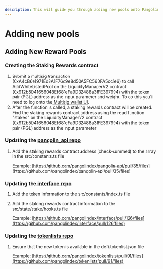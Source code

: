 ```yaml
---
description: This will guide you through adding new pools onto Pangolin
---
```


# Adding new pools

## Adding New Reward Pools

### Creating the Staking Rewards contract

1. Submit a multisig transaction \(0xA4cB6e1971Ed8A1F76d9e8d50A5FC56DFA5cc1e6\) to call AddWhiteListedPool on the LiquidityManagerV2 contract \(0x912b5D41656048Ef681eFa9D32488a3fFE397994\) with the token pair \(PGL\) address as the input parameter and weight. To do this you'll need to log onto the[ Multisig wallet UI](https://multisig.pangolin.exchange/).
2. After the function is called, a staking rewards contract will be created. Find the staking rewards contract address using the read function "stakes" on the LiquidityManagerV2 contract \(0x912b5D41656048Ef681eFa9D32488a3fFE397994\) with the token pair \(PGL\) address as the input parameter

### Updating the [pangolin\_api repo](https://github.com/pangolindex/pangolin-api)

1. Add the staking rewards contract address \(check-summed\) to the array in the src/constants.ts file

   Example: [https://github.com/pangolindex/pangolin-api/pull/35/files](https://github.com/pangolindex/pangolin-api/pull/35/files)

### Updating the[ interface repo](https://github.com/pangolindex/interface)

1. Add the token information to the src/constants/index.ts file
2. Add the staking rewards contract information to the src/state/stake/hooks.ts file

   Example: [https://github.com/pangolindex/interface/pull/126/files](https://github.com/pangolindex/interface/pull/126/files)

### Updating the [tokenlists repo](https://github.com/pangolindex/tokenlists)

1. Ensure that the new token is available in the defi.tokenlist.json file

   Example: [https://github.com/pangolindex/tokenlists/pull/91/files](https://github.com/pangolindex/tokenlists/pull/91/files)

